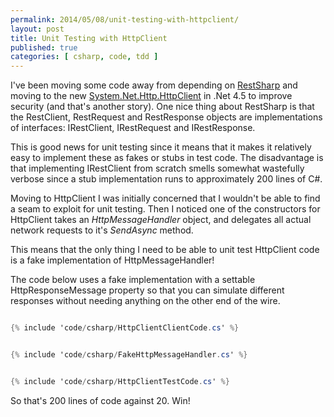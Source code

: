 ```yaml
---
permalink: 2014/05/08/unit-testing-with-httpclient/
layout: post
title: Unit Testing with HttpClient
published: true
categories: [ csharp, code, tdd ]
---
```


I've been moving some code away from depending on [RestSharp](https://github.com/restsharp/RestSharp) 
and moving to the new [System.Net.Http.HttpClient](http://msdn.microsoft.com/en-us/library/system.net.http.httpclient.aspx) 
in .Net 4.5 to improve security (and that's another story). One nice thing 
about RestSharp is that the RestClient, RestRequest and RestResponse objects 
are implementations of interfaces: IRestClient, IRestRequest and IRestResponse. 

This is good news for unit testing since it means that it makes it relatively 
easy to implement these as fakes or stubs in test code. The disadvantage 
is that implementing IRestClient from scratch smells somewhat wastefully 
verbose since a stub implementation runs to approximately 200 lines of C#. 

Moving to HttpClient I was initially concerned that I wouldn't be able to 
find a seam to exploit for unit testing. Then I noticed one of the constructors 
for HttpClient takes an *HttpMessageHandler* object, and delegates all 
actual network requests to it's *SendAsync* method.

This means that the only thing I need to be able to unit test HttpClient 
code is a fake implementation of HttpMessageHandler! 

The code below uses a fake implementation with a settable HttpResponseMessage property so 
that you can simulate different responses without needing anything on the 
other end of the wire.

~~~csharp

{% include 'code/csharp/HttpClientClientCode.cs' %}

~~~

~~~csharp

{% include 'code/csharp/FakeHttpMessageHandler.cs' %}

~~~

~~~csharp

{% include 'code/csharp/HttpClientTestCode.cs' %}

~~~

So that's 200 lines of code against 20. Win!
